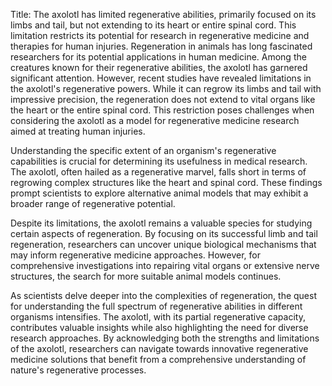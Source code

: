 Title: The axolotl has limited regenerative abilities, primarily focused on its limbs and tail, but not extending to its heart or entire spinal cord. This limitation restricts its potential for research in regenerative medicine and therapies for human injuries.
Regeneration in animals has long fascinated researchers for its potential applications in human medicine. Among the creatures known for their regenerative abilities, the axolotl has garnered significant attention. However, recent studies have revealed limitations in the axolotl's regenerative powers. While it can regrow its limbs and tail with impressive precision, the regeneration does not extend to vital organs like the heart or the entire spinal cord. This restriction poses challenges when considering the axolotl as a model for regenerative medicine research aimed at treating human injuries.

Understanding the specific extent of an organism's regenerative capabilities is crucial for determining its usefulness in medical research. The axolotl, often hailed as a regenerative marvel, falls short in terms of regrowing complex structures like the heart and spinal cord. These findings prompt scientists to explore alternative animal models that may exhibit a broader range of regenerative potential.

Despite its limitations, the axolotl remains a valuable species for studying certain aspects of regeneration. By focusing on its successful limb and tail regeneration, researchers can uncover unique biological mechanisms that may inform regenerative medicine approaches. However, for comprehensive investigations into repairing vital organs or extensive nerve structures, the search for more suitable animal models continues.

As scientists delve deeper into the complexities of regeneration, the quest for understanding the full spectrum of regenerative abilities in different organisms intensifies. The axolotl, with its partial regenerative capacity, contributes valuable insights while also highlighting the need for diverse research approaches. By acknowledging both the strengths and limitations of the axolotl, researchers can navigate towards innovative regenerative medicine solutions that benefit from a comprehensive understanding of nature's regenerative processes.